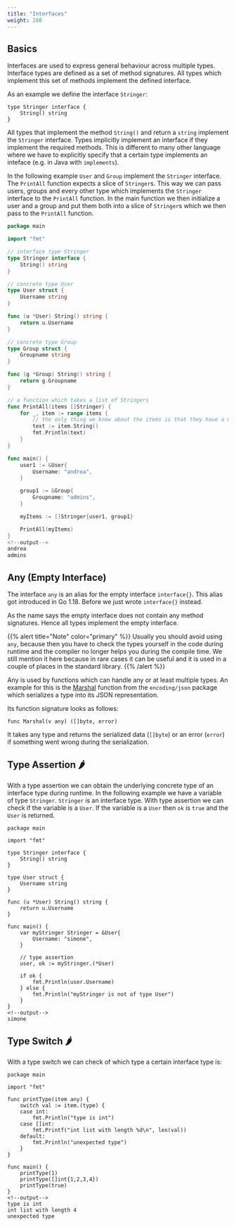 ```yaml
---
title: "Interfaces"
weight: 280
---
```



## Basics

Interfaces are used to express general behaviour across multiple types.
Interface types are defined as a set of method signatures.
All types which implement this set of methods implement the defined interface.

As an example we define the interface `Stringer`:
```golang
type Stringer interface {
	String() string
}
```

All types that implement the method `String()` and return a `string` implement the `Stringer` interface.
Types implicitly implement an interface if they implement the required methods. This is different to many other language where we have to explicitly specify that a certain type implements an inteface (e.g. in Java with `implements`).


In the following example `User` and `Group` implement the `Stringer` interface.
The `PrintAll` function expects a slice of `Stringer`s. This way we can pass users, groups and every other type which implements the `Stringer` interface to the `PrintAll` function.
In the main function we then initialize a user and a group and put them both into a slice of `Stringer`s which we then pass to the `PrintAll` function.


```go
package main

import "fmt"

// interface type Stringer
type Stringer interface {
	String() string
}

// concrete type User
type User struct {
	Username string
}

func (u *User) String() string {
	return u.Username
}

// concrete type Group
type Group struct {
	Groupname string
}

func (g *Group) String() string {
	return g.Groupname
}

// a function which takes a list of Stringers
func PrintAll(items []Stringer) {
	for _, item := range items {
		// the only thing we know about the items is that they have a method String()
		text := item.String()
		fmt.Println(text)
	}
}

func main() {
	user1 := &User{
		Username: "andrea",
	}

	group1 := &Group{
		Groupname: "admins",
	}

	myItems := []Stringer{user1, group1}

	PrintAll(myItems)
}
<!--output-->
andrea
admins
```


## Any (Empty Interface)

The interface `any` is an alias for the empty interface `interface{}`. This alias got introduced in Go 1.18. Before we just wrote `interface{}` instead.

As the name says the empty interface does not contain any method signatures.
Hence all types implement the empty interface.

{{% alert title="Note" color="primary" %}}
Usually you should avoid using `any`, because then you have to check the types yourself in the code during runtime and the compiler no longer helps you during the compile time. We still mention it here because in rare cases it can be useful and it is used in a couple of places in the standard library.
{{% /alert %}}


Any is used by functions which can handle any or at least multiple types.
An example for this is the [Marshal](https://pkg.go.dev/encoding/json#Marshal) function from the `encoding/json` package which serializes a type into its JSON representation.

Its function signature looks as follows:
```golang
func Marshal(v any) ([]byte, error)
```

It takes any type and returns the serialized data (`[]byte`) or an error (`error`) if something went wrong during the serialization.


## Type Assertion 🌶️

With a type assertion we can obtain the underlying concrete type of an interface type during runtime.
In the following example we have a variable of type `Stringer`. `Stringer` is an interface type. With type assertion we can check if the variable is a `User`. If the variable is a `User` then `ok` is `true` and the `User` is returned.

```golang {hl_lines="23"}
package main

import "fmt"

type Stringer interface {
	String() string
}

type User struct {
	Username string
}

func (u *User) String() string {
	return u.Username
}

func main() {
	var myStringer Stringer = &User{
		Username: "simone",
	}

	// type assertion
	user, ok := myStringer.(*User)

	if ok {
		fmt.Println(user.Username)
	} else {
		fmt.Println("myStringer is not of type User")
	}
}
<!--output-->
simone
```


## Type Switch 🌶️

With a type switch we can check of which type a certain interface type is:

```golang {hl_lines="6"}
package main

import "fmt"

func printType(item any) {
	switch val := item.(type) {
	case int:
		fmt.Println("type is int")
	case []int:
		fmt.Printf("int list with length %d\n", len(val))
	default:
		fmt.Println("unexpected type")
	}
}

func main() {
	printType(1)
	printType([]int{1,2,3,4})
	printType(true)
}
<!--output-->
type is int
int list with length 4
unexpected type
```

